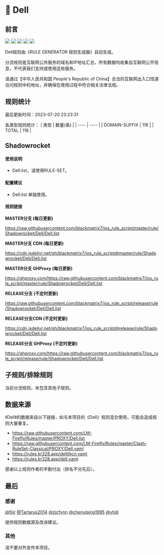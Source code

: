 # 🧸 Dell

## 前言

![](https://shields.io/badge/-移除重复规则-ff69b4) ![](https://shields.io/badge/-DOMAIN与DOMAIN--SUFFIX合并-green) ![](https://shields.io/badge/-DOMAIN--SUFFIX间合并-critical) ![](https://shields.io/badge/-DOMAIN--SUFFIX与DOMAIN--KEYWORD合并-blue) ![](https://shields.io/badge/-IP--CIDR(6)合并-blueviolet) 

Dell规则由《RULE GENERATOR 规则生成器》自动生成。

分流规则是互联网公共服务的域名和IP地址汇总，所有数据均收集自互联网公开信息，不代表我们支持或使用这些服务。

请通过【中华人民共和国 People's Republic of China】合法的互联网出入口信道访问规则中的地址，并确保在使用过程中符合相关法律法规。

## 规则统计

最后更新时间：2023-07-20 23:23:31

各类型规则统计：
| 类型 | 数量(条)  | 
| ---- | ----  |
| DOMAIN-SUFFIX | 118  | 
| TOTAL | 118  | 


## Shadowrocket 

#### 使用说明
- Dell.list，请使用RULE-SET。

#### 配置建议
- Dell.list 单独使用。

#### 规则链接
**MASTER分支 (每日更新)**

https://raw.githubusercontent.com/blackmatrix7/ios_rule_script/master/rule/Shadowrocket/Dell/Dell.list

**MASTER分支 CDN (每日更新)**

https://cdn.jsdelivr.net/gh/blackmatrix7/ios_rule_script@master/rule/Shadowrocket/Dell/Dell.list

**MASTER分支 GHProxy (每日更新)**

https://ghproxy.com/https://raw.githubusercontent.com/blackmatrix7/ios_rule_script/master/rule/Shadowrocket/Dell/Dell.list

**RELEASE分支 (不定时更新)**

https://raw.githubusercontent.com/blackmatrix7/ios_rule_script/release/rule/Shadowrocket/Dell/Dell.list

**RELEASE分支CDN (不定时更新)**

https://cdn.jsdelivr.net/gh/blackmatrix7/ios_rule_script@release/rule/Shadowrocket/Dell/Dell.list

**RELEASE分支 GHProxy (不定时更新)**

https://ghproxy.com/https://raw.githubusercontent.com/blackmatrix7/ios_rule_script/release/rule/Shadowrocket/Dell/Dell.list

## 子规则/排除规则


当前分流规则，未包含其他子规则。

## 数据来源

《Dell》的数据来自以下链接，如与本项目的《Dell》规则混合使用，可能会造成规则大量重复。

- https://raw.githubusercontent.com/LM-Firefly/Rules/master/PROXY/Dell.list
- https://raw.githubusercontent.com/LM-Firefly/Rules/master/Clash-RuleSet-Classical/PROXY/Dell.yaml
- https://rules.kr328.app/dell@cn.yaml
- https://rules.kr328.app/dell.yaml


感谢以上规则作者的辛勤付出（排名不分先后）。

## 最后

### 感谢

[@fiiir](https://github.com/fiiir) [@Tartarus2014](https://github.com/Tartarus2014) [@zjcfynn](https://github.com/zjcfynn) [@chenyiping1995](https://github.com/chenyiping1995) [@vhdj](https://github.com/vhdj)

提供规则数据源及改进建议。

### 其他

请不要对外宣传本项目。